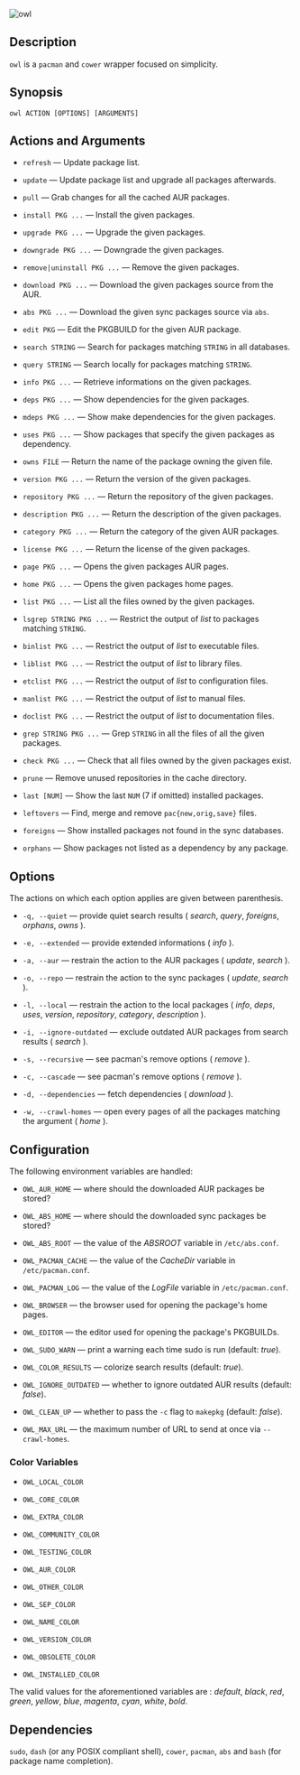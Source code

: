 ![owl](https://github.com/baskerville/owl/raw/master/logo/owl-logo.jpg)

## Description

`owl` is a `pacman` and `cower` wrapper focused on simplicity.

## Synopsis

    owl ACTION [OPTIONS] [ARGUMENTS]

## Actions and Arguments

- `refresh` — Update package list.

- `update` — Update package list and upgrade all packages afterwards.

- `pull` — Grab changes for all the cached AUR packages.

- `install PKG ...` — Install the given packages.

- `upgrade PKG ...` — Upgrade the given packages.

- `downgrade PKG ...` — Downgrade the given packages.

- `remove|uninstall PKG ...` — Remove the given packages.

- `download PKG ...` — Download the given packages source from the AUR.

- `abs PKG ...` — Download the given sync packages source via `abs`.

- `edit PKG` — Edit the PKGBUILD for the given AUR package.

- `search STRING` — Search for packages matching `STRING` in all databases.

- `query STRING` — Search locally for packages matching `STRING`.

- `info PKG ...` — Retrieve informations on the given packages.

- `deps PKG ...` — Show dependencies for the given packages.

- `mdeps PKG ...` — Show make dependencies for the given packages.

- `uses PKG ...` — Show packages that specify the given packages as dependency.

- `owns FILE` — Return the name of the package owning the given file.

- `version PKG ...` — Return the version of the given packages.

- `repository PKG ...` — Return the repository of the given packages.

- `description PKG ...` — Return the description of the given packages.

- `category PKG ...` — Return the category of the given AUR packages.

- `license PKG ...` — Return the license of the given packages.

- `page PKG ...` — Opens the given packages AUR pages.

- `home PKG ...` — Opens the given packages home pages.

- `list PKG ...` — List all the files owned by the given packages.

- `lsgrep STRING PKG ...` — Restrict the output of *list* to packages matching `STRING`.

- `binlist PKG ...` — Restrict the output of *list* to executable files.

- `liblist PKG ...` — Restrict the output of *list* to library files.

- `etclist PKG ...` — Restrict the output of *list* to configuration files.

- `manlist PKG ...` — Restrict the output of *list* to manual files.

- `doclist PKG ...` — Restrict the output of *list* to documentation files.

- `grep STRING PKG ...` — Grep `STRING` in all the files of all the given packages.

- `check PKG ...` — Check that all files owned by the given packages exist.

- `prune` — Remove unused repositories in the cache directory.

- `last [NUM]` — Show the last `NUM` (7 if omitted) installed packages.

- `leftovers` — Find, merge and remove `pac{new,orig,save}` files.

- `foreigns` — Show installed packages not found in the sync databases.

- `orphans` — Show packages not listed as a dependency by any package.

## Options
The actions on which each option applies are given between parenthesis.

- `-q, --quiet` — provide quiet search results ( *search*, *query*, *foreigns*, *orphans*, *owns* ).

- `-e, --extended` — provide extended informations ( *info* ).

- `-a, --aur` — restrain the action to the AUR packages ( *update*, *search* ).

- `-o, --repo` — restrain the action to the sync packages ( *update*, *search* ).

- `-l, --local` — restrain the action to the local packages ( *info*, *deps*, *uses*, *version*, *repository*, *category*, *description* ).

- `-i, --ignore-outdated` — exclude outdated AUR packages from search results ( *search* ).

- `-s, --recursive` — see pacman's remove options ( *remove* ).

- `-c, --cascade` — see pacman's remove options ( *remove* ).

- `-d, --dependencies` — fetch dependencies ( *download* ).

- `-w, --crawl-homes` — open every pages of all the packages matching the argument ( *home* ).

## Configuration

The following environment variables are handled:

- `OWL_AUR_HOME` — where should the downloaded AUR packages be stored?

- `OWL_ABS_HOME` — where should the downloaded sync packages be stored?

- `OWL_ABS_ROOT` — the value of the *ABSROOT* variable in `/etc/abs.conf`.

- `OWL_PACMAN_CACHE` — the value of the *CacheDir* variable in `/etc/pacman.conf`.

- `OWL_PACMAN_LOG` — the value of the *LogFile* variable in `/etc/pacman.conf`.

- `OWL_BROWSER` — the browser used for opening the package's home pages.

- `OWL_EDITOR` — the editor used for opening the package's PKGBUILDs.

- `OWL_SUDO_WARN` — print a warning each time sudo is run (default: *true*).

- `OWL_COLOR_RESULTS` — colorize search results (default: *true*).

- `OWL_IGNORE_OUTDATED` — whether to ignore outdated AUR results (default: *false*).

- `OWL_CLEAN_UP` — whether to pass the `-c` flag to `makepkg` (default: *false*).

- `OWL_MAX_URL` — the maximum number of URL to send at once via `--crawl-homes`.

### Color Variables

- `OWL_LOCAL_COLOR`

- `OWL_CORE_COLOR`

- `OWL_EXTRA_COLOR`

- `OWL_COMMUNITY_COLOR`

- `OWL_TESTING_COLOR`

- `OWL_AUR_COLOR`

- `OWL_OTHER_COLOR`

- `OWL_SEP_COLOR`

- `OWL_NAME_COLOR`

- `OWL_VERSION_COLOR`

- `OWL_OBSOLETE_COLOR`

- `OWL_INSTALLED_COLOR`

The valid values for the aforementioned variables are : *default*, *black*, *red*, *green*, *yellow*, *blue*, *magenta*, *cyan*, *white*, *bold*.

## Dependencies

`sudo`, `dash` (or any POSIX compliant shell), `cower`, `pacman`, `abs` and `bash` (for package name completion).
